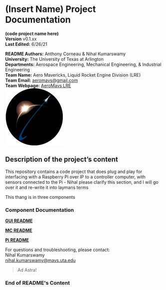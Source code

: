 # (Insert Name) Project Documentation

**(code project name here)**  
**Version** v0.1.xx  
**Last Edited:** 6/26/21

**README Authors:** Anthony Corneau & Nihal Kumarswamy   
**University:** The University of Texas at Arlington  
**Departments:** Aerospace Engineering, Mechanical Engineering, & Industrial Engineering  
**Team Name:** Aero Mavericks, Liquid Rocket Engine Division (LRE)  
**Team Email:** [aeromavs@gmail.com](aeromavs@gmail.com)  
**Team Webpage:** [AeroMavs LRE](https://aeromavs.weebly.com/about.html)  
![Logo](.readme/aeromavs-circle_1.png)

## Description of the project’s content

This repository contains a code project that does plug and play for interfacing with a Raspberry Pi over IP to a
controller computer, with sensors connected to the Pi - Nihal please clarify this section, and I will go over it and 
re-write it into laymans terms

This thang is in three components


### Component Documentation

**[GUI README](gui/README.md)**  

**[MC README](mc/README.md)**  

**[Pi README](pi/README.md)**  



For questions and troubleshooting, please contact:  
Nihal Kumarswamy  
nihal.kumarswamy@mavs.uta.edu  

> Ad Astra!


### End of README's Content

